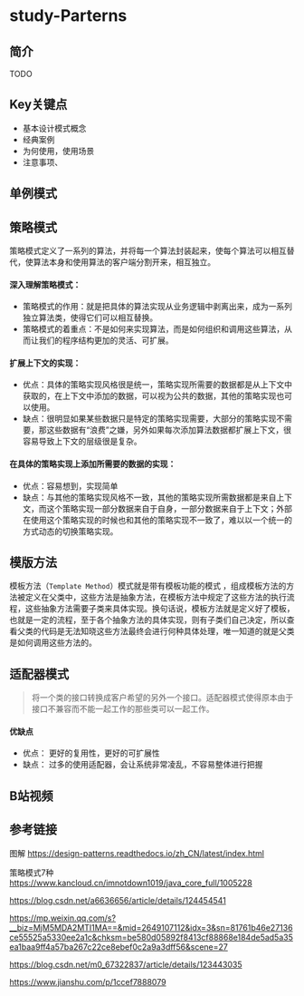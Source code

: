# study-Parterns #
## 简介





TODO

## Key关键点

- 基本设计模式概念 
- 经典案例
- 为何使用，使用场景 
- 注意事项、



## 单例模式



## 策略模式

策略模式定义了一系列的算法，并将每一个算法封装起来，使每个算法可以相互替代，使算法本身和使用算法的客户端分割开来，相互独立。

#### **深入理解策略模式：**

- 策略模式的作用：就是把具体的算法实现从业务逻辑中剥离出来，成为一系列独立算法类，使得它们可以相互替换。
- 策略模式的着重点：不是如何来实现算法，而是如何组织和调用这些算法，从而让我们的程序结构更加的灵活、可扩展。



#### 扩展上下文的实现：

- 优点：具体的策略实现风格很是统一，策略实现所需要的数据都是从上下文中获取的，在上下文中添加的数据，可以视为公共的数据，其他的策略实现也可以使用。
- 缺点：很明显如果某些数据只是特定的策略实现需要，大部分的策略实现不需要，那这些数据有“浪费”之嫌，另外如果每次添加算法数据都扩展上下文，很容易导致上下文的层级很是复杂。



#### 在具体的策略实现上添加所需要的数据的实现：

- 优点：容易想到，实现简单
- 缺点：与其他的策略实现风格不一致，其他的策略实现所需数据都是来自上下文，而这个策略实现一部分数据来自于自身，一部分数据来自于上下文；外部在使用这个策略实现的时候也和其他的策略实现不一致了，难以以一个统一的方式动态的切换策略实现。



## 模版方法

模板方法（`Template Method`）模式就是带有模板功能的模式 ，组成模板方法的方法被定义在父类中，这些方法是抽象方法，在模板方法中规定了这些方法的执行流程，这些抽象方法需要子类来具体实现。换句话说，模板方法就是定义好了模板，也就是一定的流程，至于各个抽象方法的具体实现，则有子类们自己决定，所以查看父类的代码是无法知晓这些方法最终会进行何种具体处理，唯一知道的就是父类是如何调用这些方法的。



## 适配器模式

> 将一个类的接口转换成客户希望的另外一个接口。适配器模式使得原本由于接口不兼容而不能一起工作的那些类可以一起工作。

#### 优缺点

- 优点：
  更好的复用性，更好的可扩展性
- 缺点：
  过多的使用适配器，会让系统非常凌乱，不容易整体进行把握



## B站视频



## 参考链接

图解 https://design-patterns.readthedocs.io/zh_CN/latest/index.html

策略模式7种  https://www.kancloud.cn/imnotdown1019/java_core_full/1005228

https://blog.csdn.net/a6636656/article/details/124454541

https://mp.weixin.qq.com/s?__biz=MjM5MDA2MTI1MA==&mid=2649107112&idx=3&sn=81761b46e27136ce55525a5330ee2a1c&chksm=be580d05892f8413cf88868e184de5ad5a35ea1baa9ff4a57ba267c22ce8ebef0c2a9a3dff56&scene=27

https://blog.csdn.net/m0_67322837/article/details/123443035

https://www.jianshu.com/p/1ccef7888079